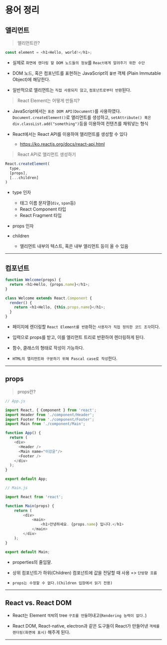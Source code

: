# 용어 정리

## 앨리먼트

> 앨리먼트란?

```js
const element = <h1>Hello, world!</h1>;
```

- 실제로 `화면에 렌더링 할 DOM 노드들의 정보`를 `React에게 알려주기 위한 수단`

- DOM 노드, 혹은 컴포넌트를 표현하는 JavaScript의 `불변` 객체 (Plain Immutable Object)에 해당한다.

- 일반적으로 엘리먼트는 `직접 사용되지 않고`, `컴포넌트로부터 반환`된다.

> React Element는 어떻게 만들지?

- JavaScript에서는 `표준 DOM API(Document)`를 사용하였다. `Document.createElement()`로 앨리먼트를 생성하고, `setAttribute() 혹은 div.classList.add("something")`등을 이용하여 컨텐츠를 채워넣는 형식

- React에서는 React API를 이용하여 앨리먼트를 생성할 수 있다
  - https://ko.reactjs.org/docs/react-api.html

> React API로 앨리먼트 생성하기

```js
React.createElement(
  type,
  [props],
  [...children]
)
```
- type 인자
  - 태그 이름 문자열(`div`, `span`등)
  - React Component 타입
  - React Fragment 타입

- props 인자

- children
  - 앨리먼트 내부의 텍스트, 혹은 내부 앨리먼트 등이 올 수 있음

---

## 컴포넌트

```js
function Welcome(props) {
  return <h1>Hello, {props.name}</h1>;
}

class Welcome extends React.Component {
  render() {
    return <h1>Hello, {this.props.name}</h1>;
  }
}
```

- 페이지에 렌더링할 `React Element를 반환`하는 `사용자가 직접 정의한 코드 조각`이다.

- 입력으로 props를 받고, 이를 엘리먼트 트리로 반환하여 렌더링하게 된다.

- 함수, 클래스의 형태로 작성이 가능하다.

- `HTML의 앨리먼트와 구분하기 위해 Pascal case로 작성`한다.

---

## props

> props란?

```js
// App.js

import React, { Component } from 'react';
import Header from './component/Header';
import Footer from './component/Footer';
import Main from './component/Main';

function App() {
  return (
    <div>
      <Header />
      <Main name="이강윤"/>
      <Footer />
    </div>
  );
}

export default App;
```

```js
// Main.js

import React from 'react';

function Main(props) {
    return (
        <div>
            <main>
                <h1>안녕하세요. {props.name} 입니다.</h1>
            </main>
        </div>
    );
}

export default Main;
```

- properties의 줄임말.

- 상위 컴포넌트가 하위(Children) 컴포넌트에 값을 전달할 때 사용 => `단방향 흐름`

- `props는 수정할 수 없다.(Children 입장에서 읽기 전용)`

---

## React vs. React DOM

- React는 Element `객체`의 tree `구조를 만들`어내고(`Rendering 능력이 없다.`)

- React DOM, React-native, electron과 같은 도구들이 React가 만들어낸 `객체를 렌더링(화면에 표시)` 해주게 된다.

---
